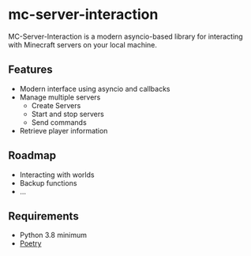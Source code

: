 # mc-server-interaction

MC-Server-Interaction is a modern asyncio-based library for interacting with Minecraft servers on your local machine.

## Features

- Modern interface using asyncio and callbacks
- Manage multiple servers
    - Create Servers
    - Start and stop servers
    - Send commands
- Retrieve player information

## Roadmap

- Interacting with worlds
- Backup functions
- ...

## Requirements

- Python 3.8 minimum
- [Poetry](https://python-poetry.org/)

